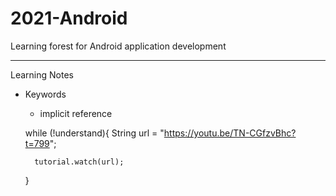 # 2021-Android
Learning forest for Android application development


---

Learning Notes
- Keywords
    -  implicit reference    



    while (!understand){
        String url = "https://youtu.be/TN-CGfzvBhc?t=799";

        tutorial.watch(url);
     }

